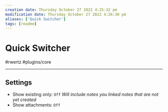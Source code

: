 ```yaml
---
creation date: Thursday October 27 2022 4:25:32 pm
modification date: Thursday October 27 2022 4:26:30 pm
aliases: ['Quick Switcher'] 
tags: [readme] 
---
```


# Quick Switcher
#rwertz #plugins/core 

---
## Settings
- Show existing only: `Off` *Will include notes you linked notes that are not yet created*
- Show attachments: `Off`